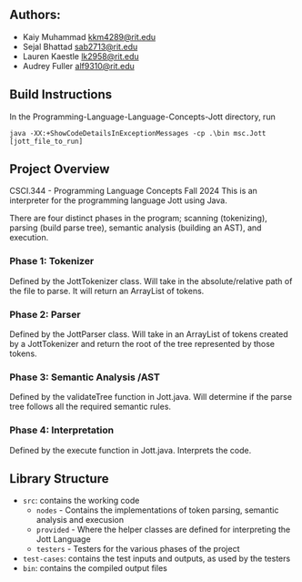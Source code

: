 ## Authors:
- Kaiy Muhammad     kkm4289@rit.edu
- Sejal Bhattad     sab2713@rit.edu
- Lauren Kaestle    lk2958@rit.edu
- Audrey Fuller     alf9310@rit.edu

## Build Instructions
In the Programming-Language-Language-Concepts-Jott directory, run
```
java -XX:+ShowCodeDetailsInExceptionMessages -cp .\bin msc.Jott [jott_file_to_run]
```
## Project Overview
CSCI.344 - Programming Language Concepts Fall 2024
This is an interpreter for the programming language Jott using Java. 

There are four distinct phases in the program; scanning (tokenizing), parsing (build parse tree), semantic analysis (building an AST), and execution.

### Phase 1: Tokenizer
Defined by the JottTokenizer class. Will take in the absolute/relative path of the file to parse. It will return an ArrayList of tokens.
### Phase 2: Parser
Defined by the JottParser class. Will take in an ArrayList of tokens created by a JottTokenizer and return the root of the tree represented by those tokens.
### Phase 3: Semantic Analysis /AST
Defined by the validateTree function in Jott.java. Will determine if the parse tree follows all the required semantic rules.
### Phase 4: Interpretation
Defined by the execute function in Jott.java. Interprets the code.

## Library Structure
- `src`: contains the working code
    - `nodes`       - Contains the implementations of token parsing, semantic analysis and execusion
    - `provided`    - Where the helper classes are defined for interpreting the Jott Language
    - `testers`     - Testers for the various phases of the project
- `test-cases`: contains the test inputs and outputs, as used by the testers
- `bin`: contains the compiled output files
